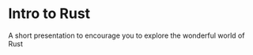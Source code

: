 Intro to Rust
=============

A short presentation to encourage you to explore the wonderful world of Rust
